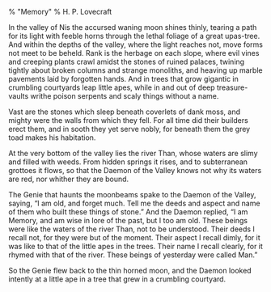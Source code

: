 % "Memory" 
%  H. P. Lovecraft

        

  

In the valley of Nis the accursed waning moon shines thinly, tearing a path for its light with
feeble horns through the lethal foliage of a great upas-tree. And within the depths of the valley,
where the light reaches not, move forms not meet to be beheld. Rank is the herbage on each slope,
where evil vines and creeping plants crawl amidst the stones of ruined palaces, twining tightly
about broken columns and strange monoliths, and heaving up marble pavements laid by forgotten
hands. And in trees that grow gigantic in crumbling courtyards leap little apes, while in and
out of deep treasure-vaults writhe poison serpents and scaly things without a name.  

  Vast are the stones which sleep beneath coverlets of dank moss, and mighty
were the walls from which they fell. For all time did their builders erect them, and in sooth
they yet serve nobly, for beneath them the grey toad makes his habitation.  

  At the very bottom of the valley lies the river Than, whose waters are slimy
and filled with weeds. From hidden springs it rises, and to subterranean grottoes it flows,
so that the Daemon of the Valley knows not why its waters are red, nor whither they are bound.  

  The Genie that haunts the moonbeams spake to the Daemon of the Valley, saying,
&ldquo;I am old, and forget much. Tell me the deeds and aspect and name of them who built these
things of stone.&rdquo; And the Daemon replied, &ldquo;I am Memory, and am wise in lore of the
past, but I too am old. These beings were like the waters of the river Than, not to be understood.
Their deeds I recall not, for they were but of the moment. Their aspect I recall dimly, for
it was like to that of the little apes in the trees. Their name I recall clearly, for it rhymed
with that of the river. These beings of yesterday were called Man.&rdquo;  

  So the Genie flew back to the thin horned moon, and the Daemon looked intently
at a little ape in a tree that grew in a crumbling courtyard.  
